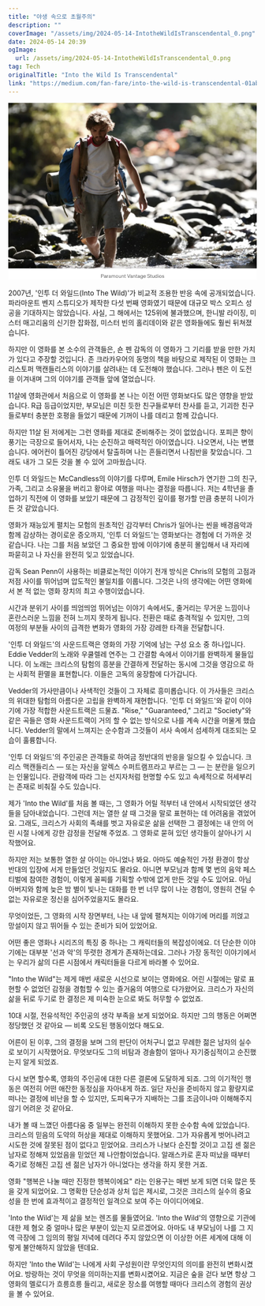 ```yaml
---
title: "야생 속으로 초월주의"
description: ""
coverImage: "/assets/img/2024-05-14-IntotheWildIsTranscendental_0.png"
date: 2024-05-14 20:39
ogImage: 
  url: /assets/img/2024-05-14-IntotheWildIsTranscendental_0.png
tag: Tech
originalTitle: "Into the Wild Is Transcendental"
link: "https://medium.com/fan-fare/into-the-wild-is-transcendental-01abfda3fd70"
---
```



![Into the Wild](/assets/img/2024-05-14-IntotheWildIsTranscendental_0.png)

2007년, '인투 더 와일드(Into The Wild)'가 비교적 조용한 반응 속에 공개되었습니다. 파라마운트 벤지 스튜디오가 제작한 다섯 번째 영화였기 때문에 대규모 박스 오피스 성공을 기대하지는 않았습니다. 사실, 그 해에서는 125위에 불과했으며, 한니발 라이징, 미스터 매고리움의 신기한 잡화점, 미스터 빈의 홀리데이와 같은 영화들에도 훨씬 뒤쳐졌습니다.

하지만 이 영화를 본 소수의 관객들은, 숀 펜 감독의 이 영화가 그 기리를 받을 만한 가치가 있다고 주장할 것입니다. 존 크라카우어의 동명의 책을 바탕으로 제작된 이 영화는 크리스토퍼 맥캔들리스의 이야기를 살려내는 데 도전해야 했습니다. 그러나 펜은 이 도전을 이겨내며 그의 이야기를 관객들 앞에 열었습니다.

11살에 영화관에서 처음으로 이 영화를 본 나는 이전 어떤 영화보다도 많은 영향을 받았습니다. R급 등급이었지만, 부모님은 미친 듯한 친구들로부터 찬사를 듣고, 기괴한 친구들로부터 충분한 호평을 들었기 때문에 기꺼이 나를 데리고 함께 갔습니다.



하지만 11살 된 저에게는 그런 영화를 제대로 준비해주는 것이 없었습니다. 포피콘 향이 풍기는 극장으로 들어서자, 나는 순진하고 매력적인 아이였습니다. 나오면서, 나는 변했습니다. 에어컨이 틀어진 강당에서 탈출하며 나는 흔들리면서 나침반을 찾았습니다. 그래도 내가 그 모든 것을 볼 수 있어 고마웠습니다.

인투 더 와일드는 McCandless의 이야기를 다루며, Emile Hirsch가 연기한 그의 친구, 가족, 그리고 소유물을 버리고 황야로 여행을 떠나는 결정을 따릅니다. 저는 4학년을 졸업하기 직전에 이 영화를 보았기 때문에 그 감정적인 깊이를 평가할 만큼 충분히 나이가 든 것 같았습니다.

영화가 재능있게 펼치는 모험의 원초적인 감각부터 Chris가 일어나는 씬을 배경음악과 함께 감상하는 경이로운 증오까지, '인투 더 와일드'는 영화보다는 경험에 더 가까운 것 같습니다. 나는 그를 처음 보았던 그 중요한 밤에 이야기에 충분히 몰입해서 내 자리에 파묻히고 나 자신을 완전히 잊고 있었습니다.

감독 Sean Penn이 사용하는 비클로논적인 이야기 전개 방식은 Chris의 모험의 고점과 저점 사이를 뛰어넘며 압도적인 불일치를 이룹니다. 그것은 나의 생각에는 어떤 영화에서 본 적 없는 영화 장치의 최고 수행이었습니다.



시간과 분위기 사이를 띄엄띄엄 뛰어넘는 이야기 속에서도, 줄거리는 무거운 느낌이나 혼란스러운 느낌을 전혀 느끼지 못하게 됩니다. 전환은 때로 충격적일 수 있지만, 그의 여정의 부분들 사이의 급격한 변화가 영화의 가장 강레한 타격을 전달합니다.

'인투 더 와일드'의 사운드트랙은 영화의 가장 기억에 남는 구성 요소 중 하나입니다. Eddie Vedder의 노래와 우쿨렐레 연주는 그 간결함 속에서 이야기를 완벽하게 물들입니다. 이 노래는 크리스의 탐험의 흥분을 간결하게 전달하는 동시에 그것을 영감으로 하는 사회적 환멸을 표현합니다. 이들은 고독의 웅장함에 다가갑니다.

Vedder의 가사만큼이나 사색적인 것들이 그 자체로 흥미롭습니다. 이 가사들은 크리스의 위대한 탐험의 아름다운 고립을 완벽하게 재현합니다. '인투 더 와일드'와 같이 이야기에 가장 적합한 사운드트랙은 드물죠. "Rise," "Guaranteed," 그리고 "Society"와 같은 곡들은 영화 사운드트랙이 거의 할 수 없는 방식으로 나를 계속 시간을 머물게 했습니다. Vedder의 말에서 느껴지는 순수함과 그것들이 서사 속에서 섬세하게 대조되는 모습이 훌륭합니다.

'인투 더 와일드'의 주인공은 관객들로 하여금 정반대의 반응을 일으킬 수 있습니다. 크리스 맥캔들리스 — 또는 자신을 알렉스 수퍼트램프라고 부르는 그 — 는 분란을 일으키는 인물입니다. 관람객에 따라 그는 선지자처럼 현명할 수도 있고 속세적으로 허세부리는 존재로 비춰질 수도 있습니다.



제가 'Into the Wild'를 처음 볼 때는, 그 영화가 어릴 적부터 내 안에서 시작되었던 생각들을 담아내었습니다. 그런데 저는 열한 살 때 그것을 말로 표현하는 데 어려움을 겪었어요. 그래도, 크리스가 사회의 족쇄를 벗고 자유로운 삶을 선택한 그 결정에는 내 안의 어린 시절 나에게 강한 감정을 전달해 주었죠. 그 영화로 묻혀 있던 생각들이 살아나기 시작했어요.

하지만 저는 보통한 열한 살 아이는 아니었나 봐요. 아마도 예술적인 가정 환경이 항상 반대의 입장에 서게 만들었던 것일지도 몰라요. 아니면 부모님과 함께 몇 번의 음악 페스티벌에 참여한 경험이, 이렇게 꼴찌를 기획할 수밖에 없게 만든 것일 수도 있어요. 아님 아버지와 함께 늦은 밤 별이 빛나는 대화를 한 번 너무 많이 나눈 경험이, 영원히 견딜 수 없는 자유로운 정신을 심어주었을지도 몰라요.

무엇이었든, 그 영화의 시작 장면부터, 나는 내 앞에 펼쳐지는 이야기에 머리를 끼얹고 망설이지 않고 뛰어들 수 있는 준비가 되어 있었어요.

어떤 좋은 영화나 시리즈의 특징 중 하나는 그 캐릭터들의 복잡성이에요. 더 단순한 이야기에는 대부분 '선과 악'의 뚜렷한 경계가 존재하는데요. 그러나 가장 동적인 이야기에서는 우리가 삶의 다른 시점에서 캐릭터들을 다르게 바라볼 수 있어요.



"Into the Wild"는 제게 매번 새로운 시선으로 보이는 영화에요. 어린 시절에는 말로 표현할 수 없었던 감정을 경험할 수 있는 즐거움의 여행으로 다가왔어요. 크리스가 자신의 삶을 뒤로 두기로 한 결정은 제 미숙한 눈으로 봐도 허무할 수 없었죠.

10대 시절, 전유석적인 주인공의 생각 부족을 보게 되었어요. 하지만 그의 행동은 어쩌면 정당했던 것 같아요 — 비록 오도된 행동이었다 해도요.

어른이 된 이후, 그의 결정을 보며 그의 판단이 어처구니 없고 무례한 젊은 남자의 실수로 보이기 시작했어요. 무엇보다도 그의 비탐과 경솔함이 얼마나 자기중심적이고 순진했는지 알게 되었죠. 

다시 보면 할수록, 영화의 주인공에 대한 다른 결론에 도달하게 되죠. 그의 이기적인 행동은 여전히 어떤 애잔한 동정심을 자아내게 하죠. 일단 자신을 준비하지 않고 황량지로 떠나는 결정에 비난을 할 수 있지만, 도피욕구가 지배하는 그를 조금이나마 이해해주지 않기 어려운 것 같아요.



내가 볼 때 느꼈던 아름다움 중 일부는 완전히 이해하지 못한 순수함 속에 있었습니다. 크리스의 믿음의 도약의 허상을 제대로 이해하지 못했어요. 그가 자유롭게 벗어나려고 시도한 것에 잘못된 점이 없다고 믿었어요. 크리스가 나보다 순진할 것이고 고집 센 젊은 남자로 정해져 있었음을 믿었던 제 나안함이었습니다. 알래스카로 혼자 떠났을 때부터 죽기로 정해진 고집 센 젊은 남자가 아니었다는 생각을 하지 못한 거죠.

영화 "행복은 나눌 때만 진정한 행복이에요" 라는 인용구는 매번 보게 되면 더욱 많은 뜻을 갖게 되었어요. 그 명확한 단순성과 상처 입은 제시로, 그것은 크리스의 실수의 중요성을 한 번에 효과적이고 결정적인 일격으로 보여 주는 아이디어에요.

'Into the Wild'는 제 삶을 보는 렌즈를 물들였어요. 'Into the Wild'의 영향으로 기관에 대한 제 혐오 중 얼마나 많은 부분이 있는지 모르겠어요. 아마도 내 부모님이 나를 그 지역 극장에 그 임의의 평일 저녁에 데려다 주지 않았으면 이 이상한 어른 세계에 대해 이렇게 불안해하지 않았을 텐데요.

하지만 'Into the Wild'는 나에게 사회 구성원이란 무엇인지의 의미를 완전히 변화시켰어요. 방랑하는 것이 무엇을 의미하는지를 변화시켰어요. 지금은 숲을 걷다 보면 항상 그 영화의 멜로디가 흐릉흐릉 들리고, 새로운 장소를 여행할 때마다 크리스의 경험의 권상을 볼 수 있어요.
